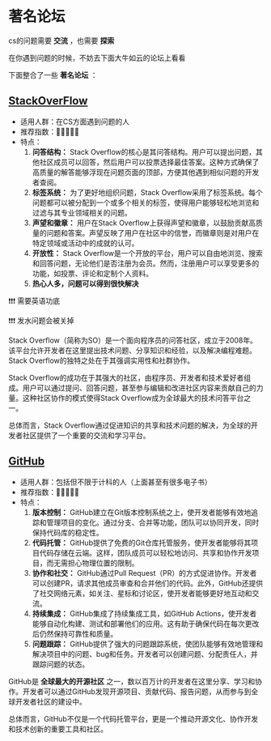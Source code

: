 # **著名论坛**

cs的问题需要 **交流** ，也需要 **探索**

在你遇到问题的时候，不妨去下面大牛如云的论坛上看看

下面整合了一些 **著名论坛** ：


## [**StackOverFlow**](https://stackoverflow.com/)

- 适用人群：在CS方面遇到问题的人
- 推荐指数：🌟🌟🌟🌟🌟
- 特点：
    1. **问答结构：** Stack Overflow的核心是其问答结构。用户可以提出问题，其他社区成员可以回答，然后用户可以投票选择最佳答案。这种方式确保了高质量的解答能够浮现在问题页面的顶部，方便其他遇到相似问题的开发者查阅。
    2. **标签系统：** 为了更好地组织问题，Stack Overflow采用了标签系统。每个问题都可以被分配到一个或多个相关的标签，使得用户能够轻松地浏览和过滤与其专业领域相关的问题。
    3. **声望和徽章：** 用户在Stack Overflow上获得声望和徽章，以鼓励贡献高质量的问题和答案。声望反映了用户在社区中的信誉，而徽章则是对用户在特定领域或活动中的成就的认可。
    4. **开放性：** Stack Overflow是一个开放的平台，用户可以自由地浏览、搜索和回答问题，无论他们是否注册为会员。然而，注册用户可以享受更多的功能，如投票、评论和定制个人资料。
    5. **热心人多，问题可以得到很快解决**

❗❗❗ 需要英语功底

❗❗❗ 发水问题会被关掉

Stack Overflow（简称为SO）是一个面向程序员的问答社区，成立于2008年。该平台允许开发者在这里提出技术问题、分享知识和经验，以及解决编程难题。Stack Overflow的独特之处在于其强调实用性和社群协作。

Stack Overflow的成功在于其强大的社区，由程序员、开发者和技术爱好者组成。用户可以通过提问、回答问题，甚至参与编辑和改进社区内容来贡献自己的力量。这种社区协作的模式使得Stack Overflow成为全球最大的技术问答平台之一。

总体而言，Stack Overflow通过促进知识的共享和技术问题的解决，为全球的开发者社区提供了一个重要的交流和学习平台。

## [**GitHub**](https://github.com/)

- 适用人群：包括但不限于计科的人（上面甚至有很多电子书）
- 推荐指数：🌟🌟🌟🌟🌟
- 特点：
    1. **版本控制：** GitHub建立在Git版本控制系统之上，使开发者能够有效地追踪和管理项目的变化。通过分支、合并等功能，团队可以协同开发，同时保持代码库的稳定性。
    2. **代码托管：** GitHub提供了免费的Git仓库托管服务，使开发者能够将其项目代码存储在云端。这样，团队成员可以轻松地访问、共享和协作开发项目，而无需担心物理位置的限制。
    3. **协作和社交：** GitHub通过Pull Request（PR）的方式促进协作。开发者可以创建PR，请求其他成员审查和合并他们的代码。此外，GitHub还提供了社交网络元素，如关注、星标和讨论区，使开发者能够更好地互动和交流。
    4. **持续集成：** GitHub集成了持续集成工具，如GitHub Actions，使开发者能够自动化构建、测试和部署他们的应用。这有助于确保代码在每次更改后仍然保持可靠性和质量。
    5. **问题跟踪：** GitHub提供了强大的问题跟踪系统，使团队能够有效地管理和解决项目中的问题、bug和任务。开发者可以创建问题、分配责任人，并跟踪问题的状态。


GitHub是 **全球最大的开源社区** 之一，数以百万计的开发者在这里分享、学习和协作。开发者可以通过GitHub发现开源项目、贡献代码、报告问题，从而参与到全球开发者社区的建设中。

总体而言，GitHub不仅是一个代码托管平台，更是一个推动开源文化、协作开发和技术创新的重要工具和社区。




